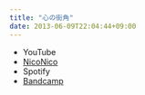 ```yaml
---
title: "心の街角"
date: 2013-06-09T22:04:44+09:00
---
```


- YouTube
- [NicoNico](https://nico.ms/sm21078660)
- Spotify
- [Bandcamp](https://mikirihasshap.bandcamp.com/track/--57)

